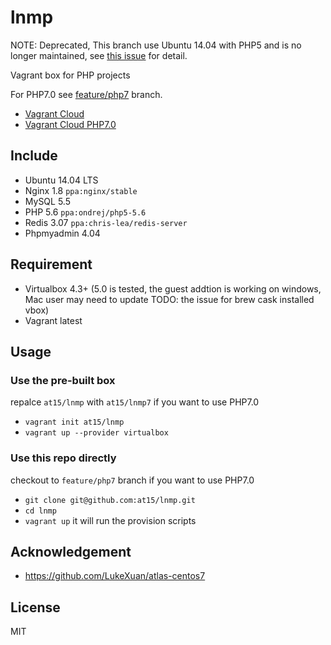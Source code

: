 # lnmp

NOTE: Deprecated, This branch use Ubuntu 14.04 with PHP5 and is no longer maintained,
see [this issue](https://github.com/at15/lnmp/issues/12) for detail.

Vagrant box for PHP projects

For PHP7.0 see [feature/php7](https://github.com/at15/lnmp/tree/feature/php7) branch.

- [Vagrant Cloud](https://atlas.hashicorp.com/at15/boxes/lnmp/)
- [Vagrant Cloud PHP7.0](https://atlas.hashicorp.com/at15/boxes/lnmp7/)

## Include

- Ubuntu 14.04 LTS
- Nginx 1.8 `ppa:nginx/stable`
- MySQL 5.5
- PHP 5.6 `ppa:ondrej/php5-5.6`
- Redis 3.07 `ppa:chris-lea/redis-server`
- Phpmyadmin 4.04

## Requirement

- Virtualbox 4.3+ (5.0 is tested, the guest addtion is working on windows, Mac user may
need to update TODO: the issue for brew cask installed vbox)
- Vagrant latest

## Usage

### Use the pre-built box

repalce `at15/lnmp` with `at15/lnmp7` if you want to use PHP7.0

- `vagrant init at15/lnmp`
- `vagrant up --provider virtualbox`

### Use this repo directly

checkout to `feature/php7` branch if you want to use PHP7.0

- `git clone git@github.com:at15/lnmp.git`
- `cd lnmp`
- `vagrant up` it will run the provision scripts

## Acknowledgement

- https://github.com/LukeXuan/atlas-centos7

## License

MIT
